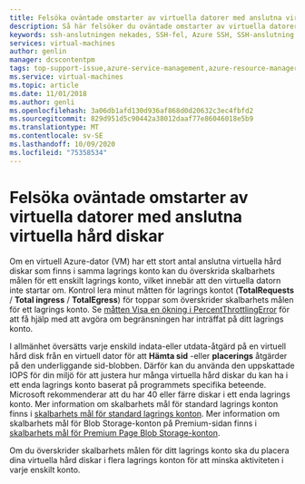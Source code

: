 ```yaml
---
title: Felsöka oväntade omstarter av virtuella datorer med anslutna virtuella hård diskar på virtuella Azure-datorer | Microsoft Docs
description: Så här felsöker du oväntade omstarter av virtuella datorer.
keywords: ssh-anslutningen nekades, SSH-fel, Azure SSH, SSH-anslutning misslyckades
services: virtual-machines
author: genlin
manager: dcscontentpm
tags: top-support-issue,azure-service-management,azure-resource-manager
ms.service: virtual-machines
ms.topic: article
ms.date: 11/01/2018
ms.author: genli
ms.openlocfilehash: 3a06db1afd130d936af868d0d20632c3ec4fbfd2
ms.sourcegitcommit: 829d951d5c90442a38012daaf77e86046018e5b9
ms.translationtype: MT
ms.contentlocale: sv-SE
ms.lasthandoff: 10/09/2020
ms.locfileid: "75358534"
---
```

# <a name="troubleshoot-unexpected-reboots-of-vms-with-attached-vhds"></a>Felsöka oväntade omstarter av virtuella datorer med anslutna virtuella hård diskar

Om en virtuell Azure-dator (VM) har ett stort antal anslutna virtuella hård diskar som finns i samma lagrings konto kan du överskrida skalbarhets målen för ett enskilt lagrings konto, vilket innebär att den virtuella datorn inte startar om. Kontrol lera minut måtten för lagrings kontot (**TotalRequests** / **Total ingress** / **TotalEgress**) för toppar som överskrider skalbarhets målen för ett lagrings konto. Se [måtten Visa en ökning i PercentThrottlingError](../../storage/common/storage-monitoring-diagnosing-troubleshooting.md#metrics-show-an-increase-in-PercentThrottlingError) för att få hjälp med att avgöra om begränsningen har inträffat på ditt lagrings konto.

I allmänhet översätts varje enskild indata-eller utdata-åtgärd på en virtuell hård disk från en virtuell dator för att **Hämta sid** -eller **placerings** åtgärder på den underliggande sid-blobben. Därför kan du använda den uppskattade IOPS för din miljö för att justera hur många virtuella hård diskar du kan ha i ett enda lagrings konto baserat på programmets specifika beteende. Microsoft rekommenderar att du har 40 eller färre diskar i ett enda lagrings konto. Mer information om skalbarhets mål för standard lagrings konton finns i [skalbarhets mål för standard lagrings konton](../../storage/common/scalability-targets-standard-account.md). Mer information om skalbarhets mål för Blob Storage-konton på Premium-sidan finns i [skalbarhets mål för Premium Page Blob Storage-konton](../../storage/blobs/scalability-targets-premium-page-blobs.md).

Om du överskrider skalbarhets målen för ditt lagrings konto ska du placera dina virtuella hård diskar i flera lagrings konton för att minska aktiviteten i varje enskilt konto.
